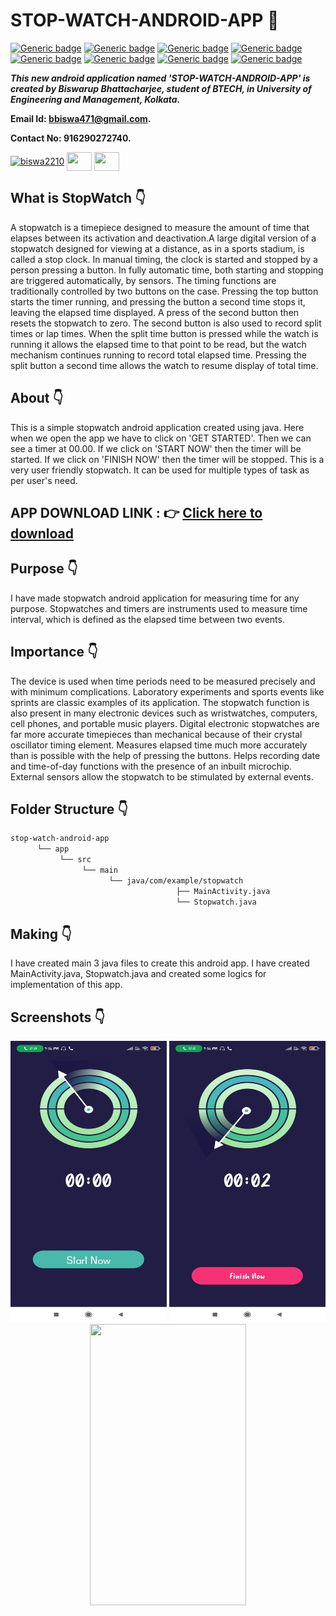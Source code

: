 # STOP-WATCH-ANDROID-APP :star_struck: 

[![Generic badge](https://img.shields.io/badge/java-v%2015-brightgreen)](https://shields.io/) [![Generic badge](https://img.shields.io/badge/android-app-ff69b4)](https://shields.io/) [![Generic badge](https://img.shields.io/badge/xml-UI-red)](https://shields.io/) [![Generic badge](https://img.shields.io/badge/classpath-v%204.0.1-yellow)](https://shields.io/) [![Generic badge](https://img.shields.io/badge/compile%20sdk%20-v%2030-blue)](https://shields.io/) [![Generic badge](https://img.shields.io/badge/buildtool%20-v%2030.0..2-orange)](https://shields.io/) [![Generic badge](https://img.shields.io/badge/target%20sdk-v%2030-green)](https://shields.io/) [![Generic badge](https://img.shields.io/badge/min%20sdk-v%2016-purple)](https://shields.io/) 

***This new android application named 'STOP-WATCH-ANDROID-APP' is created by Biswarup Bhattacharjee, student of BTECH, in University of Engineering and Management, Kolkata.***

**Email Id: bbiswa471@gmail.com.** 

**Contact No: 916290272740.** 

<p align="left">
<a href="https://www.facebook.com/profile.php?id=100070395300810" target="blank"><img align="center" src="https://cdn.jsdelivr.net/npm/simple-icons@3.0.1/icons/facebook.svg" alt="biswa2210" height="30" width="40" /></a>
<a href="https://instagram.com/biswarup2210" target="blank"><img align="center" src="https://cdn.jsdelivr.net/npm/simple-icons@3.0.1/icons/instagram.svg" alt="" height="30" width="40" /></a>
<a href="https://github.com/biswa2210/biswa2210" target="blank"><img align="center" src="https://cdn.jsdelivr.net/npm/simple-icons@3.0.1/icons/github.svg" alt="" height="30" width="40" /></a>
</p>

## What is StopWatch :point_down: 

<div align="justified">
 
A stopwatch is a timepiece designed to measure the amount of time that elapses between its activation and deactivation.A large digital version of a stopwatch designed for viewing at a distance, as in a sports stadium, is called a stop clock. In manual timing, the clock is started and stopped by a person pressing a button. In fully automatic time, both starting and stopping are triggered automatically, by sensors. The timing functions are traditionally controlled by two buttons on the case. Pressing the top button starts the timer running, and pressing the button a second time stops it, leaving the elapsed time displayed. A press of the second button then resets the stopwatch to zero. The second button is also used to record split times or lap times. When the split time button is pressed while the watch is running it allows the elapsed time to that point to be read, but the watch mechanism continues running to record total elapsed time. Pressing the split button a second time allows the watch to resume display of total time.

</div>

## About :point_down: 

<div align="justified">
 
This is a simple stopwatch android application created using java. Here when we open the app we have to click on 'GET STARTED'. Then we can see a timer at 00.00. If we click on 'START NOW' then the timer will be started. If we click on 'FINISH NOW' then the timer will be stopped. This is a very user friendly stopwatch. It can be used for multiple types of task as per user's need.

</div>

## APP DOWNLOAD LINK : :point_right: <a href="https://drive.google.com/file/d/1jl0qT5f1I0NvjtioYPL64MoDrofmP0UT/view" download>Click here to download</a>

## Purpose :point_down:

<div align="justified">
       
I have made stopwatch android application for measuring time for any purpose. Stopwatches and timers are instruments used to measure time interval, which is defined as the elapsed time between two events.
</div>
       
## Importance :point_down:

<div align="justified">

The device is used when time periods need to be measured precisely and with minimum complications. Laboratory experiments and sports events like sprints are classic examples of its application. The stopwatch function is also present in many electronic devices such as wristwatches, computers, cell phones, and portable music players. Digital electronic stopwatches are far more accurate timepieces than mechanical because of their crystal oscillator timing element. Measures elapsed time much more accurately than is possible with the help of pressing the buttons. Helps recording date and time-of-day functions with the presence of an inbuilt microchip. External sensors allow the stopwatch to be stimulated by external events.
       
</div>

## Folder Structure :point_down:
```bash
stop-watch-android-app
      └── app
           └── src
                └── main
                      └── java/com/example/stopwatch
                                     ├── MainActivity.java
                                     └── Stopwatch.java   
 ```                      
## Making :point_down:

<div align="justified">

I have created main 3 java files to create this android app. I have created MainActivity.java, Stopwatch.java and created some logics for implementation of this app. 
 
</div>


## Screenshots :point_down: 

<div align="center">
  
<a href="pics/sw1.jpeg"><img src="pics/sw1.jpeg" width="250" height= "450"></a> <a href="pics/sw2.jpeg"><img src="pics/sw2.jpeg" width="250" height= "450"></a> <a href="pics/sw3.jpeg"><img src="pics/sw3.jpeg" width="250" height= "450"></a>
       
</div>



